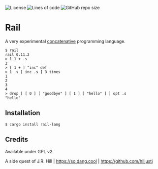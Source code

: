 
![License](https://img.shields.io/github/license/hiljusti/rail)
![Lines of code](https://img.shields.io/tokei/lines/github/hiljusti/rail)
![GitHub repo size](https://img.shields.io/github/repo-size/hiljusti/rail)

# Rail

A very experimental [concatenative](https://concatenative.org/wiki/view/Concatenative%20language)
programming language.

```
$ rail
rail 0.11.2
> 1 1 + .s
2
> [ 1 + ] "inc" def
> 1 .s [ inc .s ] 3 times
1
2
3
4
> drop [ [ 0 ] [ "goodbye" ] [ 1 ] [ "hello" ] ] opt .s
"hello"
```

## Installation

```shell
$ cargo install rail-lang
```

## Credits

Available under GPL v2.

A side quest of J.R. Hill | https://so.dang.cool | https://github.com/hiljusti
